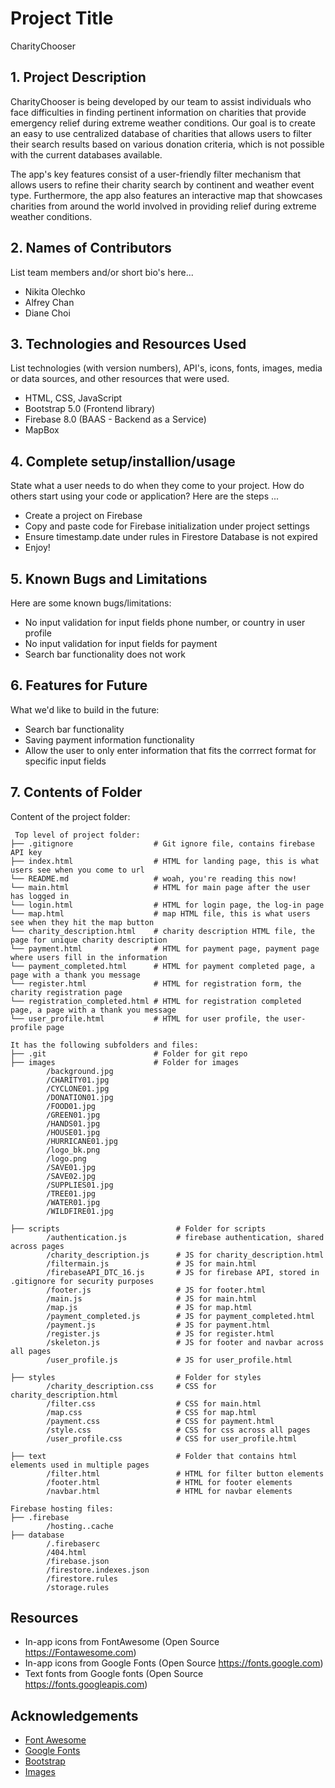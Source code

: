 # Project Title

CharityChooser

## 1. Project Description

CharityChooser is being developed by our team to assist individuals who face difficulties in finding pertinent information on charities that provide emergency relief during extreme weather conditions. Our goal is to create an easy to use centralized database of charities that allows users to filter their search results based on various donation criteria, which is not possible with the current databases available.

The app's key features consist of a user-friendly filter mechanism that allows users to refine their charity search by continent and weather event type. Furthermore, the app also features an interactive map that showcases charities from around the world involved in providing relief during extreme weather conditions.

## 2. Names of Contributors

List team members and/or short bio's here...

- Nikita Olechko
- Alfrey Chan
- Diane Choi

## 3. Technologies and Resources Used

List technologies (with version numbers), API's, icons, fonts, images, media or data sources, and other resources that were used.

- HTML, CSS, JavaScript
- Bootstrap 5.0 (Frontend library)
- Firebase 8.0 (BAAS - Backend as a Service)
- MapBox

## 4. Complete setup/installion/usage

State what a user needs to do when they come to your project. How do others start using your code or application?
Here are the steps ...

- Create a project on Firebase
- Copy and paste code for Firebase initialization under project settings
- Ensure timestamp.date under rules in Firestore Database is not expired
- Enjoy!

## 5. Known Bugs and Limitations

Here are some known bugs/limitations:

- No input validation for input fields phone number, or country in user profile
- No input validation for input fields for payment
- Search bar functionality does not work

## 6. Features for Future

What we'd like to build in the future:

- Search bar functionality
- Saving payment information functionality
- Allow the user to only enter information that fits the corrrect format for specific input fields

## 7. Contents of Folder

Content of the project folder:

```
 Top level of project folder:
├── .gitignore                  # Git ignore file, contains firebase API key
├── index.html                  # HTML for landing page, this is what users see when you come to url
└── README.md                   # woah, you're reading this now!
└── main.html                   # HTML for main page after the user has logged in
└── login.html                  # HTML for login page, the log-in page
└── map.html                    # map HTML file, this is what users see when they hit the map button
└── charity_description.html    # charity description HTML file, the page for unique charity description
└── payment.html                # HTML for payment page, payment page where users fill in the information
└── payment_completed.html      # HTML for payment completed page, a page with a thank you message
└── register.html               # HTML for registration form, the charity registration page
└── registration_completed.html # HTML for registration completed page, a page with a thank you message
└── user_profile.html           # HTML for user profile, the user-profile page

It has the following subfolders and files:
├── .git                        # Folder for git repo
├── images                      # Folder for images
        /background.jpg
        /CHARITY01.jpg
        /CYCLONE01.jpg
        /DONATION01.jpg
        /FOOD01.jpg
        /GREEN01.jpg
        /HANDS01.jpg
        /HOUSE01.jpg
        /HURRICANE01.jpg
        /logo_bk.png
        /logo.png
        /SAVE01.jpg
        /SAVE02.jpg
        /SUPPLIES01.jpg
        /TREE01.jpg
        /WATER01.jpg
        /WILDFIRE01.jpg

├── scripts                          # Folder for scripts
        /authentication.js           # firebase authentication, shared across pages
        /charity_description.js      # JS for charity_description.html
        /filtermain.js               # JS for main.html
        /firebaseAPI_DTC_16.js       # JS for firebase API, stored in .gitignore for security purposes
        /footer.js                   # JS for footer.html
        /main.js                     # JS for main.html
        /map.js                      # JS for map.html
        /payment_completed.js        # JS for payment_completed.html
        /payment.js                  # JS for payment.html
        /register.js                 # JS for register.html
        /skeleton.js                 # JS for footer and navbar across all pages
        /user_profile.js             # JS for user_profile.html

├── styles                           # Folder for styles
        /charity_description.css     # CSS for charity_description.html
        /filter.css                  # CSS for main.html
        /map.css                     # CSS for map.html
        /payment.css                 # CSS for payment.html
        /style.css                   # CSS for css across all pages
        /user_profile.css            # CSS for user_profile.html

├── text                             # Folder that contains html elements used in multiple pages
        /filter.html                 # HTML for filter button elements
        /footer.html                 # HTML for footer elements
        /navbar.html                 # HTML for navbar elements

Firebase hosting files:              
├── .firebase
        /hosting..cache
├── database
        /.firebaserc
        /404.html
        /firebase.json
        /firestore.indexes.json
        /firestore.rules
        /storage.rules

```
## Resources

- In-app icons from FontAwesome (Open Source https://Fontawesome.com)
- In-app icons from Google Fonts (Open Source https://fonts.google.com)
- Text fonts from Google fonts (Open Source https://fonts.googleapis.com)

## Acknowledgements

- <a href="https://fontawesome.com/">Font Awesome</a>
- <a href="https://fonts.google.com/">Google Fonts</a>
- <a href="https://getbootstrap.com/">Bootstrap</a>
- <a href="https://unsplash.com/">Images</a>
